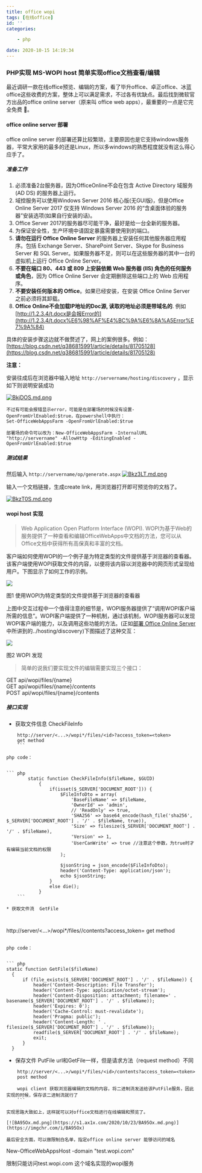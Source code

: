 ```yaml
---
title: office wopi 
tags: [在线office]
id: ''
categories:

    - php

date: 2020-10-15 14:19:34
---
```


### PHP实现 MS-WOPI host 简单实现office文档查看/编辑

最近调研一款在线office预览、编辑的方案，看了毕升office、卓正office、冰蓝office这些收费的方案，整体上可以满足需求，不过各有优缺点。最后找到微软官方出品的office online server（原来叫 office web apps），最重要的一点是它完全免费 :rofl:。

#### office online server 部署

office online server 的部署还算比较繁琐，主要原因也是它支持windows服务器，平常大家用的最多的还是Linux，所以多windows的熟悉程度就没有这么得心应手了。

##### 准备工作

1.  必须准备2台服务器，因为OfficeOnline不会在包含 Active Directory 域服务 (AD DS) 的服务器上运行。
2.  域控服务可以使用Windows Server 2016 核心版(无GUI版)，但是Office Online Server 2017 仅支持 Windows Server 2016 的“含桌面体验的服务器”安装选项(如果自行安装的话)。
3.  Office Server 2017的服务器尽可能干净，最好是给一台全新的服务器。
4.  为保证安全性，生产环境中请固定暴露需要使用到的端口。
5.  **请勿在运行 Office Online Server** 的服务器上安装任何其他服务器应用程序。包括 Exchange Server、SharePoint Server、Skype for Business Server 和 SQL Server。如果服务器不足，则可以在这些服务器的其中一台的虚拟机上运行 Office Online Server。
6.  **不要在端口 80、443 或 809 上安装依赖 Web 服务器 (IIS) 角色的任何服务或角色**，因为 Office Online Server 会定期删除这些端口上的 Web 应用程序。
7.  **不要安装任何版本的 Office**。如果已经安装，在安装 Office Online Server 之前必须将其卸载。
8.  **Office Online不会加载IP地址的Doc源, 读取的地址必须是带域名的**. 例如[http://1.2.3.4/t.docx是会报Error的](http://1.2.3.4/t.docx%E6%98%AF%E4%BC%9A%E6%8A%A5Error%E7%9A%84)

   
   具体的安装步骤这边就不做赘述了，网上的案例很多。例如：[https://blog.csdn.net/q386815991/article/details/81705128](https://blog.csdn.net/q386815991/article/details/81705128)

   **注意：** 

   安装往成后在浏览器中输入地址 `http://servername/hosting/discovery` ，显示如下则说明安装成功

[![BkjDOS.md.png](https://s1.ax1x.com/2020/10/23/BkjDOS.md.png)](https://imgchr.com/i/BkjDOS)

``` shell
不过有可能会报错显示error，可能是在部署场的时候没有设置-OpenFromUrlEnabled:$true，在powershell中执行：
Set-OfficeWebAppsFarm -OpenFromUrlEnabled:$true

部署场的命令可以改为：New-OfficeWebAppsFarm -InternalURL "http://servername" -AllowHttp -EditingEnabled -OpenFromUrlEnabled:$true
```

##### 测试结果

然后输入 `http://servername/op/generate.aspx`
[![Bkz3LT.md.png](https://s1.ax1x.com/2020/10/23/Bkz3LT.md.png)](https://imgchr.com/i/Bkz3LT)

输入一个文档链接，生成create link，用浏览器打开即可预览你的文档了。

[![BkzT0S.md.png](https://s1.ax1x.com/2020/10/23/BkzT0S.md.png)](https://imgchr.com/i/BkzT0S)

#### wopi host 实现

> Web Application Open Platform Interface (WOPI). WOPI为基于Web的服务提供了一种查看和编辑OfficeWebApps中文档的方法，您可以从Office文档中获得所有高保真和丰富的文档。

客户端如何使用WOPI的一个例子是为特定类型的文件提供基于浏览器的查看器。该客户端使用WOPI获取文件的内容，以便将该内容以浏览器中的网页形式呈现给用户。下图显示了如何工作的示例。

![](https://oscimg.oschina.net/oscnet/badbe607395f32d1ca972769269c562d6b0.jpg)

图1 使用WOPI为特定类型的文件提供基于浏览器的查看器

上图中交互过程中一个值得注意的细节是，WOPI服务器提供了“调用WOPI客户端所需的信息”。WOPI客户端提供了一种机制，通过该机制，WOPI服务器可以发现WOPI客户端的能力，以及调用这些功能的方法。(正如[部署 Office Online Server](https://my.oschina.net/tita/blog/2963590)中所讲到的../hosting/discovery)下图描述了这种交互：

![](https://oscimg.oschina.net/oscnet/ac043e78db209eb5e0aa385dcfd0477ebce.jpg)

图2 WOPI 发现

> 简单的说我们要实现文件的编辑需要实现三个接口：

GET api/wopi/files/{name} <br>
GET api/wopi/files/{name}/contents<br>
POST api/wopi/files/{name}/contents

##### 接口实现

* 获取文件信息 CheckFileInfo

``` 
    http://server/<...>/wopi*/files/<id>?access_token=<token> 
    get method
    ```

php code：
    

``` php
        static function CheckFileInfo($fileName, $GUID)
            {
                if(isset($_SERVER['DOCUMENT_ROOT'])) {
                    $FileInfoDto = array(
                        'BaseFileName' => $fileName,
                        'OwnerId' => 'admin',
                        // 'ReadOnly' => true,
                        'SHA256' => base64_encode(hash_file('sha256', $_SERVER['DOCUMENT_ROOT'] . '/' . $fileName, true)),
                        'Size' => filesize($_SERVER['DOCUMENT_ROOT'] . '/' . $fileName),
                        'Version' => 1,
                        'UserCanWrite' => true //注意这个参数，为true时才有编辑当前文档的权限
                    );

                    $jsonString = json_encode($FileInfoDto);
                    header('Content-Type: application/json');
                    echo $jsonString;
                }
                else die();
            }
    ```

* 获取文件流  GetFile

  

``` 
  http://server/<...>/wopi*/files/<id>/contents?access_token=<token>
  get method
  ```

  php code：
  

``` php
  static function GetFile($fileName)
    {
        if (file_exists($_SERVER['DOCUMENT_ROOT'] . '/' . $fileName)) {
            header('Content-Description: File Transfer');
            header('Content-Type: application/octet-stream');
            header('Content-Disposition: attachment; filename=' . basename($_SERVER['DOCUMENT_ROOT'] . '/' . $fileName));
            header('Expires: 0');
            header('Cache-Control: must-revalidate');
            header('Pragma: public');
            header('Content-Length: ' . filesize($_SERVER['DOCUMENT_ROOT'] . '/' . $fileName));
            readfile($_SERVER['DOCUMENT_ROOT'] . '/' . $fileName);
            exit;
        }
    }

  ```

  + 保存文件 PutFile url和GetFile一样，但是请求方法（request method）不同

    

``` 
    http://server/<...>/wopi*/files/<id>/contents?access_token=<token>
    post method

    wopi client 获取浏览器编辑的文档的内容，将二进制流发送给该PutFile服务，因此实现的时候，保存该二进制流就行了
    ```

实现思路大致如上，这样就可以对office文档进行在线编辑和预览了。

[![BA95Ox.md.png](https://s1.ax1x.com/2020/10/23/BA95Ox.md.png)](https://imgchr.com/i/BA95Ox)

最后安全方面，可以做限制白名单，指定office online server 能够访问的域名

``` 
New-OfficeWebAppsHost -domain "test.wopi.com"  

限制只能访问test.wopi.com 这个域名实现的wopi服务
```
